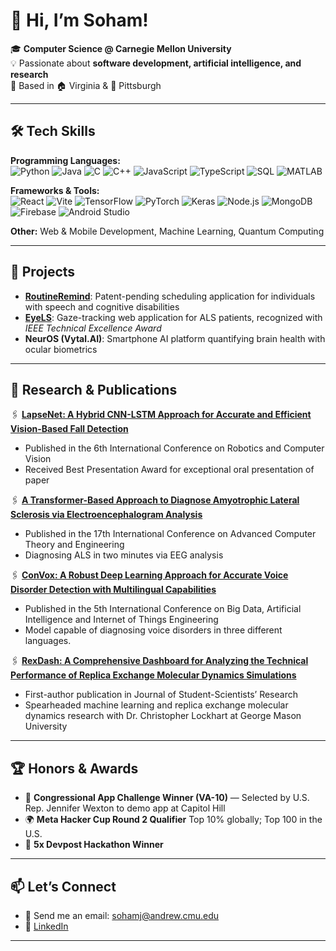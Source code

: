 # 👋  Hi, I’m Soham!  

🎓 **Computer Science @ Carnegie Mellon University** <br>
💡 Passionate about **software development, artificial intelligence, and research**  
📍 Based in 🏠 Virginia & 🏫 Pittsburgh 

---

## 🛠️ Tech Skills  
**Programming Languages:**   
![Python](https://img.shields.io/badge/Python-3776AB?style=for-the-badge&logo=python&logoColor=white) 
![Java](https://img.shields.io/badge/Java-007396?style=for-the-badge&logo=java&logoColor=white) 
![C](https://img.shields.io/badge/C-00599C?style=for-the-badge&logo=c&logoColor=white) 
![C++](https://img.shields.io/badge/C++-00599C?style=for-the-badge&logo=c%2B%2B&logoColor=white) 
![JavaScript](https://img.shields.io/badge/JavaScript-F7DF1E?style=for-the-badge&logo=javascript&logoColor=black) 
![TypeScript](https://img.shields.io/badge/TypeScript-3178C6?style=for-the-badge&logo=typescript&logoColor=white) 
![SQL](https://img.shields.io/badge/SQL-4479A1?style=for-the-badge&logo=sql&logoColor=white) 
![MATLAB](https://img.shields.io/badge/MATLAB-0076A8?style=for-the-badge&logo=matlab&logoColor=white)  

**Frameworks & Tools:**  
![React](https://img.shields.io/badge/React-61DAFB?style=for-the-badge&logo=react&logoColor=black) 
![Vite](https://img.shields.io/badge/Vite-646CFF?style=for-the-badge&logo=vite&logoColor=white) 
![TensorFlow](https://img.shields.io/badge/TensorFlow-FF6F00?style=for-the-badge&logo=tensorflow&logoColor=white) 
![PyTorch](https://img.shields.io/badge/PyTorch-EE4C2C?style=for-the-badge&logo=pytorch&logoColor=white) 
![Keras](https://img.shields.io/badge/Keras-D00000?style=for-the-badge&logo=keras&logoColor=white) 
![Node.js](https://img.shields.io/badge/Node.js-339933?style=for-the-badge&logo=node.js&logoColor=white) 
![MongoDB](https://img.shields.io/badge/MongoDB-47A248?style=for-the-badge&logo=mongodb&logoColor=white) 
![Firebase](https://img.shields.io/badge/Firebase-FFCA28?style=for-the-badge&logo=firebase&logoColor=black) 
![Android Studio](https://img.shields.io/badge/Android_Studio-3DDC84?style=for-the-badge&logo=android&logoColor=white)  

**Other:** Web & Mobile Development, Machine Learning, Quantum Computing  

---

## 🚀 Projects  
- [**RoutineRemind**](https://github.com/sjain2025/RoutineRemind): Patent-pending scheduling application for individuals with speech and cognitive disabilities
- [**EyeLS**](https://github.com/sjain2025/EyeLS): Gaze-tracking web application for ALS patients, recognized with *IEEE Technical Excellence Award*  
- **NeurOS (Vytal.AI)**: Smartphone AI platform quantifying brain health with ocular biometrics

---

## 🔬 Research & Publications    
🖇️ [**LapseNet: A Hybrid CNN-LSTM Approach for Accurate and Efficient Vision-Based Fall Detection**](https://ieeexplore.ieee.org/document/10758566/)  
  - Published in the 6th International Conference on Robotics and Computer Vision  
  - Received Best Presentation Award for exceptional oral presentation of paper
 
🖇️ [**A Transformer-Based Approach to Diagnose Amyotrophic Lateral Sclerosis via Electroencephalogram Analysis**](https://ieeexplore.ieee.org/document/10871346)  
  - Published in the 17th International Conference on Advanced Computer Theory and Engineering
  - Diagnosing ALS in two minutes via EEG analysis

🖇️ [**ConVox: A Robust Deep Learning Approach for Accurate Voice Disorder Detection with Multilingual Capabilities**](https://ieeexplore.ieee.org/document/11116805/)  
  - Published in the 5th International Conference on Big Data, Artificial Intelligence and Internet of Things Engineering
  - Model capable of diagnosing voice disorders in three different languages.

🖇️ [**RexDash: A Comprehensive Dashboard for Analyzing the Technical Performance of Replica Exchange Molecular
Dynamics Simulations**](https://journals.gmu.edu/index.php/jssr/article/view/3926)  
  - First-author publication in Journal of Student-Scientists’ Research
  - Spearheaded machine learning and replica exchange molecular dynamics research with Dr. Christopher
Lockhart at George Mason University 
---

## 🏆 Honors & Awards  
- 🥇 **Congressional App Challenge Winner (VA-10)** — Selected by U.S. Rep. Jennifer Wexton to demo app at Capitol Hill  
- 🌍 **Meta Hacker Cup Round 2 Qualifier** Top 10% globally; Top 100 in the U.S.
- 🏅 **5x Devpost Hackathon Winner**

---

## 📫 Let’s Connect  
- 📧 Send me an email: sohamj@andrew.cmu.edu
- 🔗 [LinkedIn](https://www.linkedin.com/in/sohamjain25)  
---
